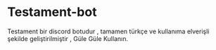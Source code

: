 # Testament-bot
Testament bir discord botudur , tamamen türkçe ve kullanıma elverişli şekilde geliştirilmiştir , Güle Güle Kullanın.
